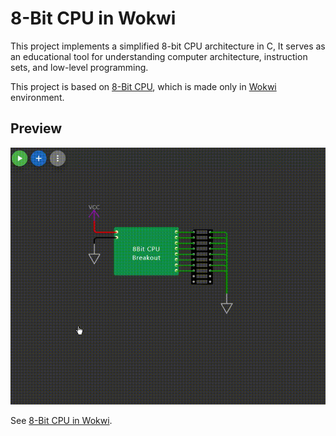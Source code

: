 # 8-Bit CPU in Wokwi
This project implements a simplified 8-bit CPU architecture in C, It serves as an educational tool for understanding computer architecture, instruction sets, and low-level programming.

This project is based on [8-Bit CPU](https://github.com/Empitrix/8bitcpu), which is made only in [Wokwi](https://wokwi.com/) environment.

## Preview
![preview](./assets/preview.gif)

See [8-Bit CPU in Wokwi](https://wokwi.com/projects/407516594168213505).

